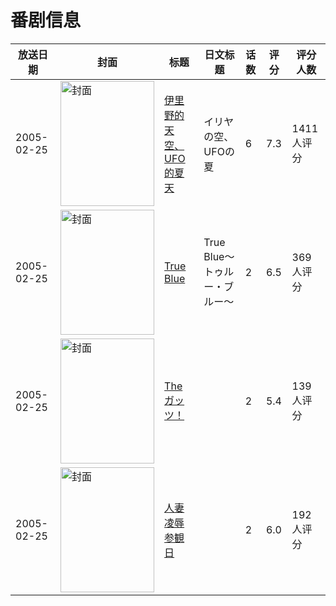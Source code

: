 # 番剧信息

|放送日期|封面|标题|日文标题|话数|评分|评分人数|
|---|---|---|---|---|---|---|
|2005-02-25|<img src="//lain.bgm.tv/pic/cover/c/aa/48/1529_Mh3nZ.jpg" alt="封面" style="width:150px;height:200px;object-fit:cover;">|[伊里野的天空、UFO的夏天](https://bangumi.tv/subject/1529)|イリヤの空、UFOの夏|6|7.3|1411人评分|
|2005-02-25|<img src="/img/no_icon_subject.png" alt="封面" style="width:150px;height:200px;object-fit:cover;">|[True Blue](https://bangumi.tv/subject/58155)|True Blue～トゥルー・ブルー～|2|6.5|369人评分|
|2005-02-25|<img src="/img/no_icon_subject.png" alt="封面" style="width:150px;height:200px;object-fit:cover;">|[The ガッツ！](https://bangumi.tv/subject/61408)||2|5.4|139人评分|
|2005-02-25|<img src="/img/no_icon_subject.png" alt="封面" style="width:150px;height:200px;object-fit:cover;">|[人妻凌辱参観日](https://bangumi.tv/subject/61413)||2|6.0|192人评分|
